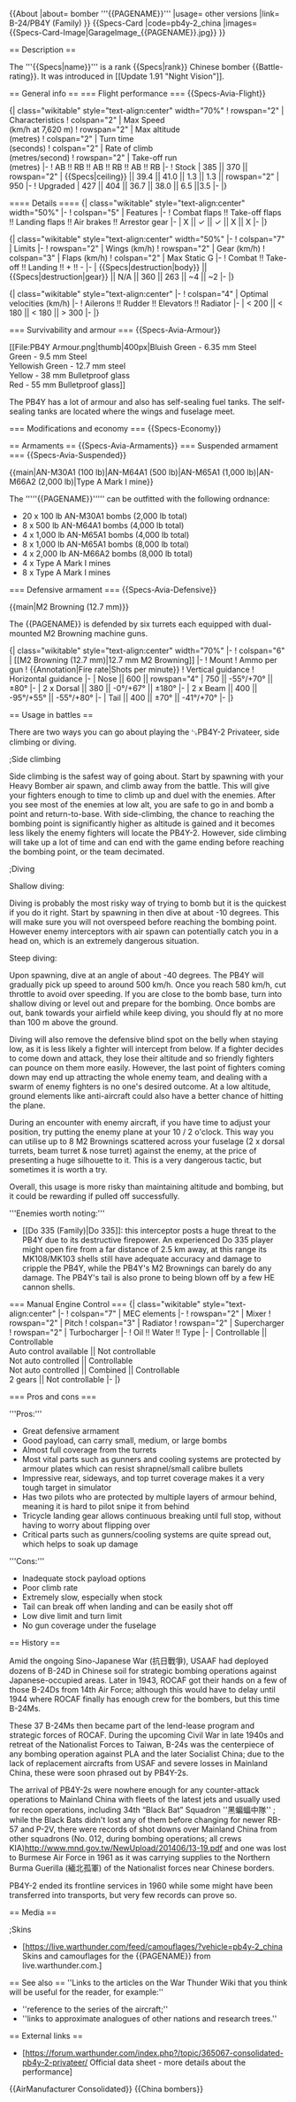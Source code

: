{{About
|about= bomber '''{{PAGENAME}}'''
|usage= other versions
|link= B-24/PB4Y (Family)
}}
{{Specs-Card
|code=pb4y-2_china
|images={{Specs-Card-Image|GarageImage_{{PAGENAME}}.jpg}}
}}

== Description ==
<!-- ''In the description, the first part should be about the history of and the creation and combat usage of the aircraft, as well as its key features. In the second part, tell the reader about the aircraft in the game. Insert a screenshot of the vehicle, so that if the novice player does not remember the vehicle by name, he will immediately understand what kind of vehicle the article is talking about.'' -->
The '''{{Specs|name}}''' is a rank {{Specs|rank}} Chinese bomber {{Battle-rating}}. It was introduced in [[Update 1.91 "Night Vision"]].

== General info ==
=== Flight performance ===
{{Specs-Avia-Flight}}
<!-- ''Describe how the aircraft behaves in the air. Speed, manoeuvrability, acceleration and allowable loads - these are the most important characteristics of the vehicle.'' -->

{| class="wikitable" style="text-align:center" width="70%"
! rowspan="2" | Characteristics
! colspan="2" | Max Speed<br>(km/h at 7,620 m)
! rowspan="2" | Max altitude<br>(metres)
! colspan="2" | Turn time<br>(seconds)
! colspan="2" | Rate of climb<br>(metres/second)
! rowspan="2" | Take-off run<br>(metres)
|-
! AB !! RB !! AB !! RB !! AB !! RB
|-
! Stock
| 385 || 370 || rowspan="2" | {{Specs|ceiling}} || 39.4 || 41.0 || 1.3 || 1.3 || rowspan="2" | 950
|-
! Upgraded
| 427 || 404 || 36.7 || 38.0 || 6.5 ||3.5
|-
|}

==== Details ====
{| class="wikitable" style="text-align:center" width="50%"
|-
! colspan="5" | Features
|-
! Combat flaps !! Take-off flaps !! Landing flaps !! Air brakes !! Arrestor gear
|-
| X || ✓ || ✓ || X || X     <!-- ✓ -->
|-
|}

{| class="wikitable" style="text-align:center" width="50%"
|-
! colspan="7" | Limits
|-
! rowspan="2" | Wings (km/h)
! rowspan="2" | Gear (km/h)
! colspan="3" | Flaps (km/h)
! colspan="2" | Max Static G
|-
! Combat !! Take-off !! Landing !! + !! -
|-
| {{Specs|destruction|body}} || {{Specs|destruction|gear}} || N/A || 360 || 263 || ~4 || ~2
|-
|}

{| class="wikitable" style="text-align:center"
|-
! colspan="4" | Optimal velocities (km/h)
|-
! Ailerons !! Rudder !! Elevators !! Radiator
|-
| < 200 || < 180 || < 180 || > 300
|-
|}

=== Survivability and armour ===
{{Specs-Avia-Armour}}
<!-- ''Examine the survivability of the aircraft. Note how vulnerable the structure is and how secure the pilot is, whether the fuel tanks are armoured, etc. Describe the armour, if there is any, and also mention the vulnerability of other critical aircraft systems.'' -->
[[File:PB4Y Armour.png|thumb|400px|Bluish Green - 6.35 mm Steel<br>Green - 9.5 mm Steel<br>Yellowish Green - 12.7 mm steel<br>Yellow - 38 mm Bulletproof glass<br>Red - 55 mm Bulletproof glass]]

The PB4Y has a lot of armour and also has self-sealing fuel tanks. The self-sealing tanks are located where the wings and fuselage meet.

=== Modifications and economy ===
{{Specs-Economy}}

== Armaments ==
{{Specs-Avia-Armaments}}
=== Suspended armament ===
{{Specs-Avia-Suspended}}
<!-- ''Describe the aircraft's suspended armament: additional cannons under the wings, bombs, rockets and torpedoes. This section is especially important for bombers and attackers. If there is no suspended weaponry remove this subsection.'' -->
{{main|AN-M30A1 (100 lb)|AN-M64A1 (500 lb)|AN-M65A1 (1,000 lb)|AN-M66A2 (2,000 lb)|Type A Mark I mine}}

The '''''{{PAGENAME}}''''' can be outfitted with the following ordnance:

* 20 x 100 lb AN-M30A1 bombs (2,000 lb total)
* 8 x 500 lb AN-M64A1 bombs (4,000 lb total)
* 4 x 1,000 lb AN-M65A1 bombs (4,000 lb total)
* 8 x 1,000 lb AN-M65A1 bombs (8,000 lb total)
* 4 x 2,000 lb AN-M66A2 bombs (8,000 lb total)
* 4 x Type A Mark I mines
* 8 x Type A Mark I mines

=== Defensive armament ===
{{Specs-Avia-Defensive}}
<!-- ''Defensive armament with turret machine guns or cannons, crewed by gunners. Examine the number of gunners and what belts or drums are better to use. If defensive weaponry is not available, remove this subsection.'' -->
{{main|M2 Browning (12.7 mm)}}

The {{PAGENAME}} is defended by six turrets each equipped with dual-mounted M2 Browning machine guns.

{| class="wikitable" style="text-align:center" width="70%"
|-
! colspan="6" | [[M2 Browning (12.7 mm)|12.7 mm M2 Browning]]
|-
! Mount
! Ammo per gun
! {{Annotation|Fire rate|Shots per minute}}
! Vertical guidance
! Horizontal guidance
|-
| Nose || 600 || rowspan="4" | 750 || -55°/+70° || ±80°
|-
| 2 x Dorsal || 380 || -0°/+67° || ±180°
|-
| 2 x Beam || 400 || -95°/+55° || -55°/+80°
|-
| Tail || 400 || ±70° || -41°/+70°
|-
|}

== Usage in battles ==
<!-- ''Describe the tactics of playing in the aircraft, the features of using aircraft in a team and advice on tactics. Refrain from creating a "guide" - do not impose a single point of view, but instead, give the reader food for thought. Examine the most dangerous enemies and give recommendations on fighting them. If necessary, note the specifics of the game in different modes (AB, RB, SB).'' -->
There are two ways you can go about playing the ␗PB4Y-2 Privateer, side climbing or diving.

;Side climbing

Side climbing is the safest way of going about. Start by spawning with your Heavy Bomber air spawn, and climb away from the battle. This will give your fighters enough to time to climb up and duel with the enemies. After you see most of the enemies at low alt, you are safe to go in and bomb a point and return-to-base. With side-climbing, the chance to reaching the bombing point is significantly higher as altitude is gained and it becomes less likely the enemy fighters will locate the PB4Y-2. However, side climbing will take up a lot of time and can end with the game ending before reaching the bombing point, or the team decimated.

;Diving

Shallow diving:

Diving is probably the most risky way of trying to bomb but it is the quickest if you do it right. Start by spawning in then dive at about -10 degrees. This will make sure you will not overspeed before reaching the bombing point. However enemy interceptors with air spawn can potentially catch you in a head on, which is an extremely dangerous situation.

Steep diving:

Upon spawning, dive at an angle of about -40 degrees. The PB4Y will gradually pick up speed to around 500 km/h. Once you reach 580 km/h, cut throttle to avoid over speeding. If you are close to the bomb base, turn into shallow diving or level out and prepare for the bombing. Once bombs are out, bank towards your airfield while keep diving, you should fly at no more than 100 m above the ground.

Diving will also remove the defensive blind spot on the belly when staying low, as it is less likely a fighter will intercept from below. If a fighter decides to come down and attack, they lose their altitude and so friendly fighters can pounce on them more easily. However, the last point of fighters coming down may end up attracting the whole enemy team, and dealing with a swarm of enemy fighters is no one's desired outcome. At a low altitude, ground elements like anti-aircraft could also have a better chance of hitting the plane.

During an encounter with enemy aircraft, if you have time to adjust your position, try putting the enemy plane at your 10 / 2 o'clock. This way you can utilise up to 8 M2 Brownings scattered across your fuselage (2 x dorsal turrets, beam turret & nose turret) against the enemy, at the price of presenting a huge silhouette to it. This is a very dangerous tactic, but sometimes it is worth a try.

Overall, this usage is more risky than maintaining altitude and bombing, but it could be rewarding if pulled off successfully.

'''Enemies worth noting:'''

* [[Do 335 (Family)|Do 335]]: this interceptor posts a huge threat to the PB4Y due to its destructive firepower. An experienced Do 335 player might open fire from a far distance of 2.5 km away, at this range its MK108/MK103 shells still have adequate accuracy and damage to cripple the PB4Y, while the PB4Y's M2 Brownings can barely do any damage. The PB4Y's tail is also prone to being blown off by a few HE cannon shells.

=== Manual Engine Control ===
{| class="wikitable" style="text-align:center"
|-
! colspan="7" | MEC elements
|-
! rowspan="2" | Mixer
! rowspan="2" | Pitch
! colspan="3" | Radiator
! rowspan="2" | Supercharger
! rowspan="2" | Turbocharger
|-
! Oil !! Water !! Type
|-
| Controllable || Controllable<br>Auto control available || Not controllable<br>Not auto controlled || Controllable<br>Not auto controlled || Combined || Controllable<br>2 gears || Not controllable
|-
|}

=== Pros and cons ===
<!-- ''Summarise and briefly evaluate the vehicle in terms of its characteristics and combat effectiveness. Mark its pros and cons in the bulleted list. Try not to use more than 6 points for each of the characteristics. Avoid using categorical definitions such as "bad", "good" and the like - use substitutions with softer forms such as "inadequate" and "effective".'' -->

'''Pros:'''

* Great defensive armament
* Good payload, can carry small, medium, or large bombs
* Almost full coverage from the turrets
* Most vital parts such as gunners and cooling systems are protected by armour plates which can resist shrapnel/small calibre bullets
* Impressive rear, sideways, and top turret coverage makes it a very tough target in simulator
* Has two pilots who are protected by multiple layers of armour behind, meaning it is hard to pilot snipe it from behind
* Tricycle landing gear allows continuous breaking until full stop, without having to worry about flipping over
* Critical parts such as gunners/cooling systems are quite spread out, which helps to soak up damage

'''Cons:'''

* Inadequate stock payload options
* Poor climb rate
* Extremely slow, especially when stock
* Tail can break off when landing and can be easily shot off
* Low dive limit and turn limit
* No gun coverage under the fuselage

== History ==
<!--''Describe the history of the creation and combat usage of the aircraft in more detail than in the introduction. If the historical reference turns out to be too long, take it to a separate article, taking a link to the article about the vehicle and adding a block "/History" (example: <nowiki>https://wiki.warthunder.com/(Vehicle-name)/History</nowiki>) and add a link to it here using the <code>main</code> template. Be sure to reference text and sources by using <code><nowiki><ref></ref></nowiki></code>, as well as adding them at the end of the article with <code><nowiki><references /></nowiki></code>. This section may also include the vehicle's dev blog entry (if applicable) and the in-game encyclopedia description (under <code><nowiki>=== In-game description ===</nowiki></code>, also if applicable).''-->
Amid the ongoing Sino-Japanese War (抗日戰爭), USAAF had deployed dozens of B-24D in Chinese soil for strategic bombing operations against Japanese-occupied areas. Later in 1943, ROCAF got their hands on a few of those B-24Ds from 14th Air Force; although this would have to delay until 1944 where ROCAF finally has enough crew for the bombers, but this time B-24Ms.

These 37 B-24Ms then became part of the lend-lease program and strategic forces of ROCAF. During the upcoming Civil War in late 1940s and retreat of the Nationalist Forces to Taiwan, B-24s was the centerpiece of any bombing operation against PLA and the later Socialist China; due to the lack of replacement aircrafts from USAF and severe losses in Mainland China, these were soon phrased out by PB4Y-2s.

The arrival of PB4Y-2s were nowhere enough for any counter-attack operations to Mainland China with fleets of the latest jets and usually used for recon operations, including 34th “Black Bat” Squadron ''黑蝙蝠中隊'' ; while the Black Bats didn't lost any of them before changing for newer RB-57 and P-2V, there were records of shot downs over Mainland China from other squadrons (No. 012, during bombing operations; all crews KIA)<ref>http://www.mnd.gov.tw/NewUpload/201406/13-19.pdf</ref> and one was lost to Burmese Air Force in 1961 as it was carrying supplies to the Northern Burma Guerilla (緬北孤軍) of the Nationalist forces near Chinese borders. 

PB4Y-2 ended its frontline services in 1960 while some might have been transferred into transports, but very few records can prove so.

== Media ==
<!-- ''Excellent additions to the article would be video guides, screenshots from the game, and photos.'' -->

;Skins
* [https://live.warthunder.com/feed/camouflages/?vehicle=pb4y-2_china Skins and camouflages for the {{PAGENAME}} from live.warthunder.com.]

== See also ==
''Links to the articles on the War Thunder Wiki that you think will be useful for the reader, for example:''
* ''reference to the series of the aircraft;''
* ''links to approximate analogues of other nations and research trees.''

== External links ==
<!--''Paste links to sources and external resources, such as:''
* ''topic on the official game forum;''
* ''other literature.''-->

* [https://forum.warthunder.com/index.php?/topic/365067-consolidated-pb4y-2-privateer/ Official data sheet - more details about the performance]

{{AirManufacturer Consolidated}}
{{China bombers}}